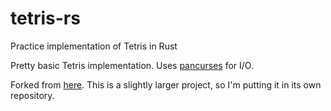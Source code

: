 # tetris-rs
Practice implementation of Tetris in Rust

Pretty basic Tetris implementation. Uses [pancurses](https://crates.io/crates/pancurses) for I/O.

Forked from [here](https://github.com/stensonowen/less_Rusty). This is a slightly larger project, so I'm putting it in its own repository. 

